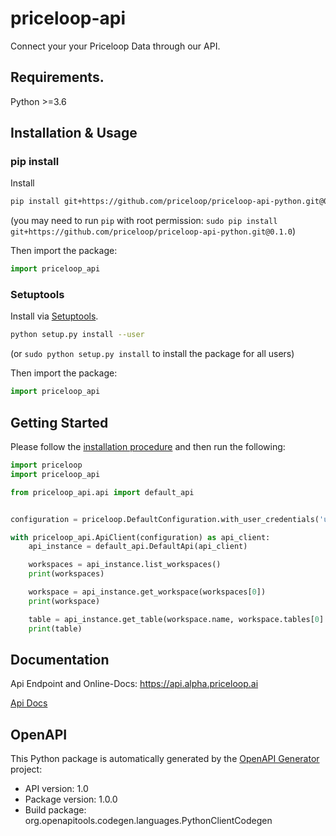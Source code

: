# priceloop-api

Connect your your Priceloop Data through our API.

## Requirements.

Python >=3.6

## Installation & Usage
### pip install

Install
```sh
pip install git+https://github.com/priceloop/priceloop-api-python.git@0.1.0
```
(you may need to run `pip` with root permission: `sudo pip install git+https://github.com/priceloop/priceloop-api-python.git@0.1.0`)

Then import the package:
```python
import priceloop_api
```

### Setuptools

Install via [Setuptools](http://pypi.python.org/pypi/setuptools).

```sh
python setup.py install --user
```
(or `sudo python setup.py install` to install the package for all users)

Then import the package:
```python
import priceloop_api
```

## Getting Started

Please follow the [installation procedure](#installation--usage) and then run the following:

```python
import priceloop
import priceloop_api

from priceloop_api.api import default_api


configuration = priceloop.DefaultConfiguration.with_user_credentials('username', 'password')

with priceloop_api.ApiClient(configuration) as api_client:
    api_instance = default_api.DefaultApi(api_client)

    workspaces = api_instance.list_workspaces()
    print(workspaces)

    workspace = api_instance.get_workspace(workspaces[0])
    print(workspace)

    table = api_instance.get_table(workspace.name, workspace.tables[0].name)
    print(table)
```

## Documentation

Api Endpoint and Online-Docs: https://api.alpha.priceloop.ai

[Api Docs](docs/DefaultApi.md)

## OpenAPI

This Python package is automatically generated by the [OpenAPI Generator](https://openapi-generator.tech) project:

- API version: 1.0
- Package version: 1.0.0
- Build package: org.openapitools.codegen.languages.PythonClientCodegen
